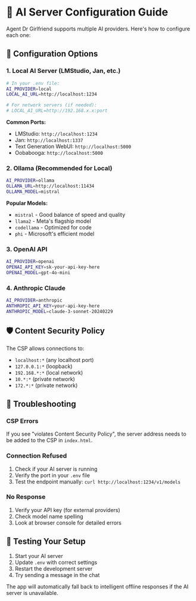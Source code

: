 # 🤖 AI Server Configuration Guide

Agent Dr Girlfriend supports multiple AI providers. Here's how to configure each one:

## 🔧 Configuration Options

### 1. Local AI Server (LMStudio, Jan, etc.)

```bash
# In your .env file:
AI_PROVIDER=local
LOCAL_AI_URL=http://localhost:1234

# For network servers (if needed):
# LOCAL_AI_URL=http://192.168.x.x:port
```

**Common Ports:**

- LMStudio: `http://localhost:1234`
- Jan: `http://localhost:1337`
- Text Generation WebUI: `http://localhost:5000`
- Oobabooga: `http://localhost:5000`

### 2. Ollama (Recommended for Local)

```bash
AI_PROVIDER=ollama
OLLAMA_URL=http://localhost:11434
OLLAMA_MODEL=mistral
```

**Popular Models:**

- `mistral` - Good balance of speed and quality
- `llama2` - Meta's flagship model
- `codellama` - Optimized for code
- `phi` - Microsoft's efficient model

### 3. OpenAI API

```bash
AI_PROVIDER=openai
OPENAI_API_KEY=sk-your-api-key-here
OPENAI_MODEL=gpt-4o-mini
```

### 4. Anthropic Claude

```bash
AI_PROVIDER=anthropic
ANTHROPIC_API_KEY=your-api-key-here
ANTHROPIC_MODEL=claude-3-sonnet-20240229
```

## 🛡️ Content Security Policy

The CSP allows connections to:

- `localhost:*` (any localhost port)
- `127.0.0.1:*` (loopback)
- `192.168.*:*` (local network)
- `10.*:*` (private network)
- `172.*:*` (private network)

## 🚨 Troubleshooting

### CSP Errors

If you see "violates Content Security Policy", the server address needs to be added to the CSP in `index.html`.

### Connection Refused

1. Check if your AI server is running
2. Verify the port in your `.env` file
3. Test the endpoint manually: `curl http://localhost:1234/v1/models`

### No Response

1. Verify your API key (for external providers)
2. Check model name spelling
3. Look at browser console for detailed errors

## 📝 Testing Your Setup

1. Start your AI server
2. Update `.env` with correct settings
3. Restart the development server
4. Try sending a message in the chat

The app will automatically fall back to intelligent offline responses if the AI server is unavailable.
